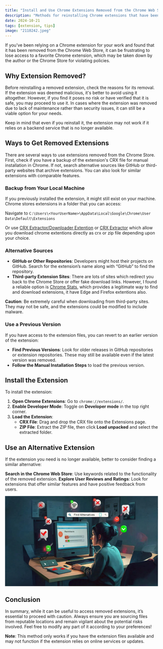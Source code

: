 ```yaml
---
title: "Install and Use Chrome Extensions Removed from the Chrome Web Store"
description: "Methods for reinstalling Chrome extensions that have been removed from the Chrome Web Store."
date: 2024-10-21 
tags: [extension, tips]
image: "2110242.jpeg"
---
```


If you’ve been relying on a Chrome extension for your work and found that it has been removed from the Chrome Web Store, it can be frustrating to lose access to a favorite Chrome extension, which may be taken down by the author or the Chrome Store for violating policies.
 
## Why Extension Removed?

Before reinstalling a removed extension, check the reasons for its removal. If the extension was deemed malicious, it's better to avoid using it altogether. However, if you find it poses no risk or have verified that it is safe, you may proceed to use it. In cases where the extension was removed due to lack of maintenance rather than security issues, it can still be a viable option for your needs.

Keep in mind that even if you reinstall it, the extension may not work if it relies on a backend service that is no longer available.

## Ways to Get Removed Extensions 
There are several ways to use extensions removed from the Chrome Store. First, check if you have a backup of the extension's CRX file for manual installation in Chrome. If not, search alternative sources like GitHub or third-party websites that archive extensions. You can also look for similar extensions with comparable features.
 
### Backup from Your Local Machine 

If you previously installed the extension, it might still exist on your machine. Chrome stores extensions in a folder that you can access:
  
Navigate to `C:\Users\<YourUserName>\AppData\Local\Google\Chrome\User Data\Default\Extensions` 

Or use [CRX Extractor/Downloader Extention](https://chromewebstore.google.com/detail/crx-extractordownloader/ajkhmmldknmfjnmeedkbkkojgobmljda) or [CRX Extractor](https://crxextractor.com/) which allow you download chrome extentions directly as crx or zip file depending upon your choice.


### Alternative Sources
 
- **GitHub or Other Repositories**: Developers might host their projects on GitHub. Search for the extension’s name along with “GitHub” to find the repository.
- **Third-party Extension Sites**: There are lots of sites which redirect you back to the Chrome Store or offer fake download links. However, I found a reliable option is [Chrome Stats](https://chrome-stats.com/), which provides a legitimate way to find and download extensions, it have Edge and Firefox extentions also.
 
**Caution**: Be extremely careful when downloading from third-party sites. They may not be safe, and the extensions could be modified to include malware. 

### Use a Previous Version

If you have access to the extension files, you can revert to an earlier version of the extension:

- **Find Previous Versions**: Look for older releases in GitHub repositories or extension repositories. These may still be available even if the latest version was removed.
- **Follow the Manual Installation Steps** to load the previous version.

## Install the Extension

To install the extension:

1. **Open Chrome Extensions**: Go to `chrome://extensions/`.
2. **Enable Developer Mode**: Toggle on **Developer mode** in the top right corner.
3. **Load the Extension**:
   - **CRX File**: Drag and drop the CRX file onto the Extensions page.
   - **ZIP File**: Extract the ZIP file, then click **Load unpacked** and select the extracted folder.



## Use an Alternative Extension

If the extension you need is no longer available, better to consider finding a similar alternative:



**Search in the Chrome Web Store**: Use keywords related to the functionality of the removed extension.
**Explore User Reviews and Ratings**: Look for extensions that offer similar features and have positive feedback from users.

![finding alternative on desktop](2110241.jpeg)

## Conclusion

In summary, while it can be useful to access removed extensions, it’s essential to proceed with caution. Always ensure you are sourcing files from reputable locations and remain vigilant about the potential risks involved.
Feel free to modify any part of it according to your preferences!

**Note**: This method only works if you have the extension files available and may not function if the extension relies on online services or updates.
